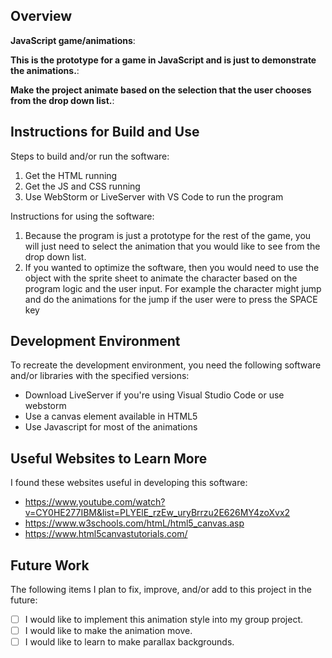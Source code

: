 ## Overview

**JavaScript game/animations**:

**This is the prototype for a game in JavaScript and is just to demonstrate the animations.**:

**Make the project animate based on the selection that the user chooses from the drop down list.**:

## Instructions for Build and Use

Steps to build and/or run the software:

1. Get the HTML running
2. Get the JS and CSS running
3. Use WebStorm or LiveServer with VS Code to run the program

Instructions for using the software:

1. Because the program is just a prototype for the rest of the game, you will just need to select the animation that you would like to see from the drop down list. 
2. If you wanted to optimize the software, then you would need to use the object with the sprite sheet to animate the character based on the program logic and the user input. For example the character might jump and do the animations for the jump if the user were to press the SPACE key

## Development Environment 

To recreate the development environment, you need the following software and/or libraries with the specified versions:

* Download LiveServer if you're using Visual Studio Code or use webstorm
* Use a canvas element available in HTML5
* Use Javascript for most of the animations

## Useful Websites to Learn More

I found these websites useful in developing this software:

* https://www.youtube.com/watch?v=CY0HE277IBM&list=PLYElE_rzEw_uryBrrzu2E626MY4zoXvx2
* https://www.w3schools.com/htmL/html5_canvas.asp
* https://www.html5canvastutorials.com/

## Future Work

The following items I plan to fix, improve, and/or add to this project in the future:

* [ ] I would like to implement this animation style into my group project.
* [ ] I would like to make the animation move. 
* [ ] I would like to learn to make parallax backgrounds. 